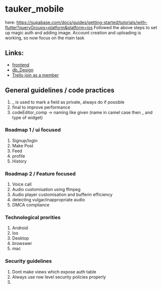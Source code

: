 # tauker_mobile

here: https://supabase.com/docs/guides/getting-started/tutorials/with-flutter?queryGroups=platform&platform=ios
Followed the above steps to set up magic auth and adding image. Account creation and uploading is working, so now focus on the main task

## Links: 
- [frontend](https://excalidraw.com/#json=3i6Kk3HnCygMjV6uCf0z7,trBa-ei2CEquVl8uqCQieA) 
- [db_Design](https://drive.google.com/file/d/1FT2vqG3KzaNQkXEhkLpsURSBkjv3QMe1/view)
- [Trello join as a member](https://trello.com/invite/b/66b9065dadc9099bfeb45860/ATTI321676b452a98ce5c344d475c7f20eeb0A014408/tauker)

## General guidelines / code practices
1) _ is used to mark a field as private, always do if possible
2) final to improve performance
3) codeEditor_comp -> naming like given (name in camel case then _ and type of widget)

### Roadmap 1 / ui focused
1) Signup/login
2) Make Post
3) Feed
4) profile
5) History

### Roadmap 2 / Feature focused
1) Voice call
2) Audio customisation using ffmpeg
3) Audio player customisation and bufferin efficiency
5) detecting vulgar/inappropriate audio
6) DMCA compliance

### Technological prorities
1) Android
2) Ios
3) Desktop
4) browswer
5) mac

### Security guidelines
1) Dont make views which expose auth table
2) Always use row level security policies properly
3) 
